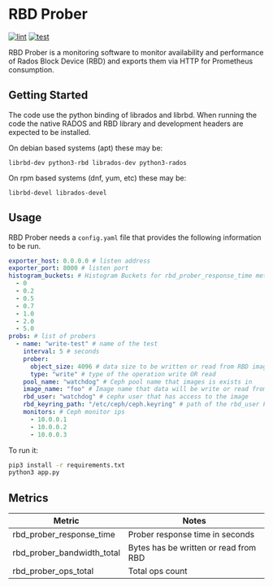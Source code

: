 # RBD Prober

[![lint](https://github.com/clwluvw/rbd-prober/actions/workflows/lint.yml/badge.svg?branch=master)](https://github.com/clwluvw/rbd-prober/actions/workflows/lint.yml) [![test](https://github.com/clwluvw/rbd-prober/actions/workflows/test.yml/badge.svg?branch=master)](https://github.com/clwluvw/rbd-prober/actions/workflows/test.yml)

RBD Prober is a monitoring software to monitor availability and performance of Rados Block Device (RBD) and exports them via HTTP for Prometheus consumption.

## Getting Started

The code use the python binding of librados and librbd. When running the code the native RADOS and RBD library and development headers are expected to be installed.

On debian based systems (apt) these may be:

```
librbd-dev python3-rbd librados-dev python3-rados
```

On rpm based systems (dnf, yum, etc) these may be:

```
librbd-devel librados-devel
```

## Usage

RBD Prober needs a `config.yaml` file that provides the following information to be run.

```yaml
exporter_host: 0.0.0.0 # listen address
exporter_port: 8000 # listen port
histogram_buckets: # Histogram Buckets for rbd_prober_response_time metric
  - 0
  - 0.2
  - 0.5
  - 0.7
  - 1.0
  - 2.0
  - 5.0
probs: # list of probers
  - name: "write-test" # name of the test
    interval: 5 # seconds
    prober:
      object_size: 4096 # data size to be written or read from RBD image
      type: "write" # type of the operation write OR read
    pool_name: "watchdog" # Ceph pool name that images is exists in
    image_name: "foo" # Image name that data will be write or read from
    rbd_user: "watchdog" # cephx user that has access to the image
    rbd_keyring_path: "/etc/ceph/ceph.keyring" # path of the rbd_user keyring
    monitors: # Ceph monitor ips
      - 10.0.0.1
      - 10.0.0.2
      - 10.0.0.3
```

To run it:

```bash
pip3 install -r requirements.txt
python3 app.py
```

## Metrics

| Metric                     | Notes
|----------------------------|---------------------------------------
| rbd_prober_response_time   | Prober response time in seconds
| rbd_prober_bandwidth_total | Bytes has be written or read from RBD
| rbd_prober_ops_total       | Total ops count
